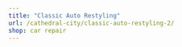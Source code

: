 ```yaml
---
title: "Classic Auto Restyling"
url: /cathedral-city/classic-auto-restyling-2/
shop: car repair
---
```

